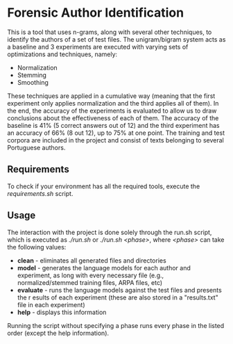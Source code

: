 # Forensic Author Identification

This is a tool that uses n-grams, along with several other techniques, to identify the authors of a set of test files. The unigram/bigram system acts as a baseline and 3 experiments are executed with varying sets of optimizations and techniques, namely:
 - Normalization
 - Stemming
 - Smoothing
 
These techniques are applied in a cumulative way (meaning that the first experiment only applies normalization and the third applies all of them). In the end, the accuracy of the experiments is evaluated to allow us to draw conclusions about the effectiveness of each of them.
The accuracy of the baseline is 41% (5 correct answers out of 12) and the third experiment has an accuracy of 66% (8 out 12), up to 75% at one point. The training and test corpora are included in the project and consist of texts belonging to several Portuguese authors.

## Requirements

To check if your environment has all the required tools, execute the *requirements.sh* script.

## Usage

The interaction with the project is done solely through the run.sh script, which
 is executed as *./run.sh* or *./run.sh \<phase\>*, where *\<phase\>* can take the following values:

 - **clean** - eliminates all generated files and directories
 - **model** - generates the language models for each author and experiment, as long with every necessary file (e.g., normalized/stemmed training files, ARPA files, etc)
 - **evaluate** - runs the language models against the test files and presents the r
esults of each experiment (these are also stored in a "results.txt" file in each experiment)
 - **help** - displays this information

Running the script without specifying a phase runs every phase in the listed order (except the help information).
